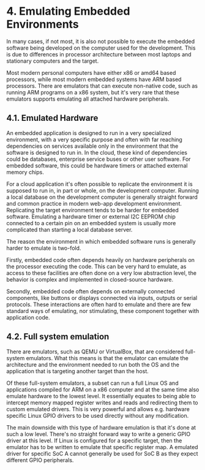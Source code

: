 # 4. Emulating Embedded Environments

In many cases, if not most, it is also not possible to execute the embedded software being developed on the computer used for the development. This is due to differences in processor architecture between most laptops and stationary computers and the target. 

Most modern personal computers have either x86 or amd64 based processors, while most modern embedded systems have ARM based processors. There are emulators that can execute non-native code, such as running ARM programs on a x86 system, but it's very rare that these emulators supports emulating all attached hardware peripherals.

## 4.1. Emulated Hardware
An embedded application is designed to run in a very specialized environment, with a very specific purpose and often with far reaching dependencies on services available only in the environment that the software is designed to run in. In the cloud, these kind of dependencies could be databases, enterprise service buses or other user software. For embedded software, this could be hardware timers or attached external memory chips.

For a cloud application it's often possible to replicate the environment it is supposed to run in, in part or whole, on the development computer. Running a local database on the development computer is generally straight forward and common practice in modern web-app development environment. Replicating the target environment tends to be harder for embedded software. Emulating a hardware timer or external I2C EEPROM chip connected to a certain pin on an embedded system is usually more complicated than starting a local database server.

The reason the environment in which embedded software runs is generally harder to emulate is two-fold.

Firstly, embedded code often depends heavily on hardware peripherals on the processor executing the code. This can be very hard to emulate, as access to these facilities are often done on a very low abstraction level, the behavior is complex and implemented in closed-source hardware. 

Secondly, embedded code often depends on externally connected components, like buttons or displays connected via inputs, outputs or serial protocols. These interactions are often hard to emulate and there are few standard ways of emulating, nor stimulating, these component together with application code.

## 4.2. Full system emulation
There are emulators, such as QEMU or VirtualBox, that are considered full-system emulators. What this means is that the emulator can emulate the architecture and the environment needed to run both the OS and the application that is targeting another target than the host.

Of these full-system emulators, a subset can run a full Linux OS and applications compiled for ARM on a x86 computer and at the same time also emulate hardware to the lowest level. It essentially equates to being able to intercept memory mapped register writes and reads and redirecting them to custom emulated drivers. This is very powerful and allows e.g. hardware specific Linux GPIO drivers to be used directly without any modification.

The main downside with this type of hardware emulation is that it's done at such a low level. There's no straight forward way to write a generic GPIO driver at this level. If Linux is configured for a specific target, then the emulator has to be written to emulate that specific register map. A emulated driver for specific SoC A cannot generally be used for SoC B as they expect different GPIO peripherals.

